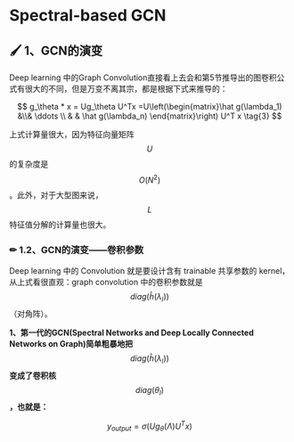 # Spectral-based GCN

## 🖌 1、GCN的演变

Deep learning 中的Graph Convolution直接看上去会和第5节推导出的图卷积公式有很大的不同，但是万变不离其宗，都是根据下式来推导的：

$$
g_\theta * x = Ug_\theta U^Tx =U\left(\begin{matrix}\hat g(\lambda_1) &\\& \ddots \\ & & \hat g(\lambda_n) \end{matrix}\right) U^T x  \tag{3}
$$

上式计算量很大，因为特征向量矩阵 $$U$$ 的复杂度是 $$O(N^2)$$ 。此外，对于大型图来说， $$L$$ 特征值分解的计算量也很大。

### ✏ 1.2、GCN的演变——卷积参数

Deep learning 中的 Convolution 就是要设计含有 trainable 共享参数的 kernel，从上式看很直观：graph convolution 中的卷积参数就是 $$diag(\hat h(\lambda_l) )$$ （对角阵）。

**1、第一代的GCN\(Spectral Networks and Deep Locally Connected Networks on Graph\)简单粗暴地把** $$diag(\hat h(\lambda_l) )$$ **变成了卷积核** $$diag(\theta_l )$$ **，也就是：**

$$
y_{output}=\sigma \left(U g_\theta(\Lambda)U^T x \right) \tag{4}
$$

